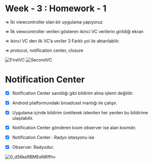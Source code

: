 # Week - 3 : Homework - 1

=> İki viewcontroller olan bir uygulama yapıyoruz

=> İlk viewcontroller verileri gösteren ikinci VC verilerin girildiği ekran 

=> ikinci VC den ilk VC’a veriler 3 Farklı yol ile aktarılabilir.

=> protocol, notification center, closure


![FirstVC](https://user-images.githubusercontent.com/58560920/209447486-539a7a91-67d4-43ef-8195-8e0a34fea573.png) ![SecondVC](https://user-images.githubusercontent.com/58560920/209447487-c25f6a2c-34cc-4145-9783-a097cd322d92.png)


# Notification Center

- [x] Notification Center sanıldığı gibi bildirim alma işlemi değildir.

- [x] Android platformundaki broadcast mantığı ile çalışır.

- [x] Uygulama içinde bildirim üretilerek istenilen her yerden bu bildirime ulaşılabilir.

- [x] Notification Center gönderen kısım observer ise alan kısımdır.

- [x] Notification Center : Radyo istasyonu ise
- [x] Observer: Radyodur.

![0_d56keRBMEeNRffhv](https://user-images.githubusercontent.com/58560920/209447384-bf8015a2-b2f9-44f2-b3d7-4827e3b3c41a.png)
